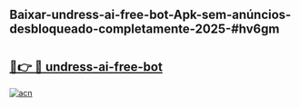## Baixar-undress-ai-free-bot-Apk-sem-anúncios-desbloqueado-completamente-2025-#hv6gm

# <h2><a href="https://ainizakaria.my?title=undress-ai-free-bot&ref=20M">🔗👉 🔴 undress-ai-free-bot</a></h2>

[![acn](https://github.com/user-attachments/assets/0f9c940e-d8b0-45ae-aac7-cd30a18b3e1c)](https://ainizakaria.my?title=undress-ai-free-bot&ref=20M)

